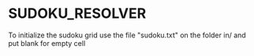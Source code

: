 # SUDOKU_RESOLVER
To initialize the sudoku grid use the file "sudoku.txt" on the folder in/ and put blank for empty cell
